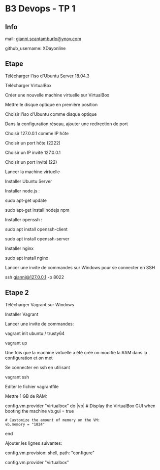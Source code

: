 # B3 Devops - TP 1
## Info
mail: gianni.scantamburlo@ynov.com

github_username: XDayonline

## Etape 

Télécharger l'iso d'Ubuntu Server 18.04.3

Télécharger VirtualBox 

Créer une nouvelle machine virtuelle sur VirtualBox

Mettre le disque optique en première position

Choisir l'iso d'Ubuntu comme disque optique

Dans la configuration réseau, ajouter une redirection de port

Choisir 127.0.0.1 comme IP hôte

Choisir un port hôte (2222)

Choisir un IP invité 127.0.0.1

Choisir un port invité (22)

Lancer la machine virtuelle

Installer Ubuntu Server

Installer node.js :
  
  sudo apt-get update
  
  sudo apt-get install nodejs npm

Installer openssh :

  sudo apt install openssh-client

  sudo apt install openssh-server


Installer nginx

  sudo apt install nginx

Lancer une invite de commandes sur Windows pour se connecter en SSH

  ssh gianni@127.0.0.1 -p 8022

## Etape 2

Télécharger Vagrant sur Windows

Installer Vagrant

Lancer une invite de commandes:

  vagrant init ubuntu / trusty64
  
  vagrant up
  
Une fois que la machine virtuelle a été créé on modifie la RAM dans la configuration et on met 

Se connecter en ssh en utilisant
  
  vagrant ssh

Editer le fichier vagrantfile

Mettre 1 GB de RAM:

config.vm.provider "virtualbox" do |vb|
    # Display the VirtualBox GUI when booting the machine
    vb.gui = true
  
    # Customize the amount of memory on the VM:
    vb.memory = "1024"
  end

Ajouter les lignes suivantes:

config.vm.provision: shell, path: "configure"

config.vm.provider "virtualbox"
